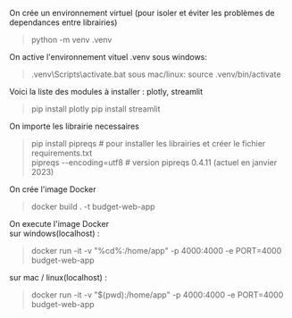 On crée un environnement virtuel (pour isoler et éviter les problèmes de dependances entre librairies)
> python -m venv .venv

On active l'environnement vituel .venv
sous windows:</br>
> .venv\Scripts\activate.bat
sous mac/linux:
> source .venv/bin/activate

Voici la liste des modules à installer : plotly, streamlit
> pip install plotly
> pip install streamlit

On importe les librairie necessaires
> pip install pipreqs # pour installer les librairies et créer le fichier requirements.txt</br>
> pipreqs --encoding=utf8 # version pipreqs 0.4.11 (actuel en janvier 2023)

On crée l'image Docker
> docker build . -t budget-web-app

On execute l'image Docker</br>
sur windows(localhost) :</br>
> docker run -it -v "%cd%:/home/app" -p 4000:4000 -e PORT=4000 budget-web-app</br>

sur mac / linux(localhost) :</br>
> docker run -it -v "$(pwd):/home/app" -p 4000:4000 -e PORT=4000 budget-web-app

